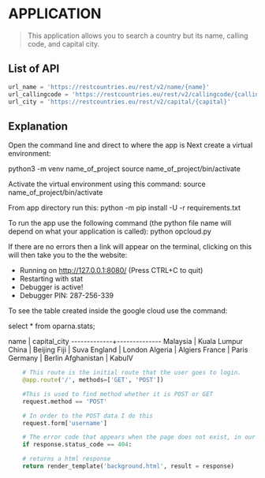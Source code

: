 # APPLICATION
> This application allows you to search a country but its name, calling code, and capital city.
##  List of API
```python
url_name = 'https://restcountries.eu/rest/v2/name/{name}'
url_callingcode = 'https://restcountries.eu/rest/v2/callingcode/{callingcode}'
url_city = 'https://restcountries.eu/rest/v2/capital/{capital}'
```

## Explanation
Open the command line and direct to where the app is
Next create a virtual environment:

python3 -m venv name_of_project
source name_of_project/bin/activate

Activate the virtual environment using this command:
source name_of_project/bin/activate

From app directory run this:
python -m pip install -U -r requirements.txt

To run the app use the following command (the python file name will depend on what your application is called):
python opcloud.py

If there are no errors then a link will appear on the terminal, clicking on this   will then take you to the the website:

* Running on http://127.0.0.1:8080/ (Press CTRL+C to quit)
* Restarting with stat
* Debugger is active!
* Debugger PIN: 287-256-339

To see the table created inside the google cloud use the command:

select * from oparna.stats; 

 name        | capital_city
-------------+--------------
    Malaysia | Kuala Lumpur
       China |      Beijing
        Fiji |         Suva
     England |       London
     Algeria |      Algiers
      France |        Paris
     Germany |       Berlin
 Afghanistan |        KabulV

```python
	# This route is the initial route that the user goes to login.
	@app.route('/', methods=['GET', 'POST'])

	#This is used to find method whether it is POST or GET
	request.method == 'POST'

	# In order to the POST data I do this
	request.form['username']

	# The error code that appears when the page does not exist, in our example this would be the case when a invalid country is entered.
	if response.status_code == 404:

	# returns a html response
	return render_template('background.html', result = response)


```
